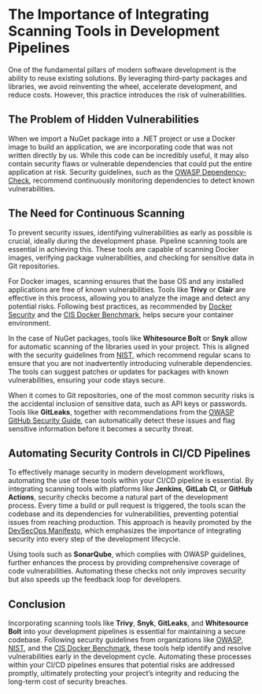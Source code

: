 # The Importance of Integrating Scanning Tools in Development Pipelines

One of the fundamental pillars of modern software development is the ability to reuse existing solutions. 
By leveraging third-party packages and libraries, we avoid reinventing the wheel, accelerate development, and reduce costs. However, this practice introduces the risk of vulnerabilities.

## The Problem of Hidden Vulnerabilities

When we import a NuGet package into a .NET project or use a Docker image to build an application, we are incorporating code that was not written directly by us. 
While this code can be incredibly useful, it may also contain security flaws or vulnerable dependencies that could put the entire application at risk. 
Security guidelines, such as the [OWASP Dependency-Check](https://owasp.org/www-project-dependency-check/), recommend continuously monitoring dependencies to detect known vulnerabilities.

## The Need for Continuous Scanning

To prevent security issues, identifying vulnerabilities as early as possible is crucial, ideally during the development phase. Pipeline scanning tools are essential in achieving this. 
These tools are capable of scanning Docker images, verifying package vulnerabilities, and checking for sensitive data in Git repositories.

For Docker images, scanning ensures that the base OS and any installed applications are free of known vulnerabilities. 
Tools like **Trivy** or **Clair** are effective in this process, allowing you to analyze the image and detect any potential risks. 
Following best practices, as recommended by [Docker Security](https://docs.docker.com/engine/security/) and the [CIS Docker Benchmark](https://www.cisecurity.org/benchmark/docker/), helps secure your container environment.

In the case of NuGet packages, tools like **Whitesource Bolt** or **Snyk** allow for automatic scanning of the libraries used in your project. This is aligned with the security guidelines from [NIST](https://www.nist.gov/), 
which recommend regular scans to ensure that you are not inadvertently introducing vulnerable dependencies. The tools can suggest patches or updates for packages with known vulnerabilities, ensuring your code stays secure.

When it comes to Git repositories, one of the most common security risks is the accidental inclusion of sensitive data, such as API keys or passwords. Tools like **GitLeaks**, together with recommendations 
from the [OWASP GitHub Security Guide](https://owasp.org/www-community/Source_Code_Repository_Analysis), can automatically detect these issues and flag sensitive information before it becomes a security threat.

## Automating Security Controls in CI/CD Pipelines

To effectively manage security in modern development workflows, automating the use of these tools within your CI/CD pipeline is essential. By integrating scanning tools with platforms like **Jenkins**, 
**GitLab CI**, or **GitHub Actions**, security checks become a natural part of the development process. Every time a build or pull request is triggered, the tools scan the codebase and its dependencies for vulnerabilities, 
preventing potential issues from reaching production. This approach is heavily promoted by the [DevSecOps Manifesto](https://www.devsecops.org/), which emphasizes the importance of integrating security into every step of the development lifecycle.

Using tools such as **SonarQube**, which complies with OWASP guidelines, further enhances the process by providing comprehensive coverage of code vulnerabilities. 
Automating these checks not only improves security but also speeds up the feedback loop for developers.

## Conclusion

Incorporating scanning tools like **Trivy**, **Snyk**, **GitLeaks**, and **Whitesource Bolt** into your development pipelines is essential for maintaining a secure codebase. Following security guidelines from organizations like [OWASP](https://owasp.org/), [NIST](https://www.nist.gov/), and the [CIS Docker Benchmark](https://www.cisecurity.org/benchmark/docker/), these tools help identify and resolve vulnerabilities early in the development cycle. Automating these processes within your CI/CD pipelines ensures that potential risks are addressed promptly, ultimately protecting your project’s integrity and reducing the long-term cost of security breaches.
